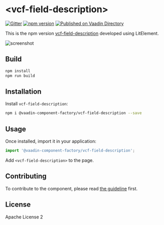 # &lt;vcf-field-description&gt;

[![Gitter](https://badges.gitter.im/Join%20Chat.svg)](https://gitter.im/vaadin/web-components?utm_source=badge&utm_medium=badge&utm_campaign=pr-badge)
[![npm version](https://badgen.net/npm/v/@vaadin-component-factory/vcf-field-description)](https://www.npmjs.com/package/@vaadin-component-factory/vcf-field-description)
[![Published on Vaadin Directory](https://img.shields.io/badge/Vaadin%20Directory-published-00b4f0.svg)](https://vaadin.com/directory/component/field-description)

This is the npm version [vcf-field-description](https://github.com/vaadin-component-factory/vcf-field-description) developed using LitElement.

![screenshot](https://user-images.githubusercontent.com/3392815/not-available1234.gif)

## Build

```sh
npm install
npm run build
```


## Installation

Install `vcf-field-description`:

```sh
npm i @vaadin-component-factory/vcf-field-description --save
```

## Usage

Once installed, import it in your application:

```js
import '@vaadin-component-factory/vcf-field-description';
```

Add `<vcf-field-description>` to the page. 

## Contributing

To contribute to the component, please read [the guideline](https://github.com/vaadin/vaadin-core/blob/master/CONTRIBUTING.md) first.

## License

Apache License 2
